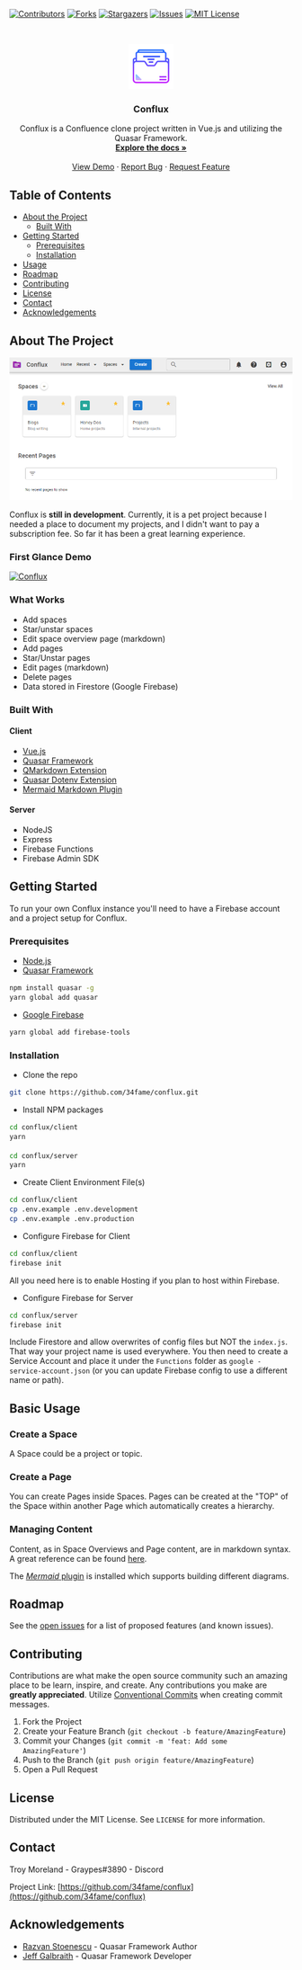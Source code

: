 <!-- PROJECT SHIELDS -->
<!--
*** I'm using markdown "reference style" links for readability.
*** Reference links are enclosed in brackets [ ] instead of parentheses ( ).
*** See the bottom of this document for the declaration of the reference variables
*** for contributors-url, forks-url, etc. This is an optional, concise syntax you may use.
*** https://www.markdownguide.org/basic-syntax/#reference-style-links
-->
[![Contributors][contributors-shield]][contributors-url]
[![Forks][forks-shield]][forks-url]
[![Stargazers][stars-shield]][stars-url]
[![Issues][issues-shield]][issues-url]
[![MIT License][license-shield]][license-url]


<!-- PROJECT LOGO -->
<br />
<p align="center">
  <a href="https://github.com/34fame/conflux">
    <img src="images/conflux-512.png" alt="Logo" width="80" height="80">
  </a>

  <h3 align="center">Conflux</h3>

  <p align="center">
    Conflux is a Confluence clone project written in Vue.js and utilizing the Quasar Framework.
    <br />
    <a href="https://github.com/34fame/conflux"><strong>Explore the docs »</strong></a>
    <br />
    <br />
    <a href="https://github.com/34fame/conflux">View Demo</a>
    ·
    <a href="https://github.com/34fame/conflux/issues">Report Bug</a>
    ·
    <a href="https://github.com/34fame/conflux/issues">Request Feature</a>
  </p>
</p>



<!-- TABLE OF CONTENTS -->
## Table of Contents

* [About the Project](#about-the-project)
  * [Built With](#built-with)
* [Getting Started](#getting-started)
  * [Prerequisites](#prerequisites)
  * [Installation](#installation)
* [Usage](#basic-usage)
* [Roadmap](#roadmap)
* [Contributing](#contributing)
* [License](#license)
* [Contact](#contact)
* [Acknowledgements](#acknowledgements)



<!-- ABOUT THE PROJECT -->
## About The Project

[![Product Name Screen Shot][product-screenshot]](https://example.com)

Conflux is __still in development__.  Currently, it is a pet project because I needed a place to document my
 projects, and I didn't want to pay a subscription fee.  So far it has been a great learning experience.
 
 
### First Glance Demo

[![Conflux](http://img.youtube.com/vi/_OBhCYtlMiA/0.jpg)](http://www.youtube.com/watch?v=_OBhCYtlMiA "Conflux - First Glance")

### What Works

- Add spaces
- Star/unstar spaces
- Edit space overview page (markdown)
- Add pages
- Star/Unstar pages
- Edit pages (markdown)
- Delete pages
- Data stored in Firestore (Google Firebase)

### Built With

#### Client
- [Vue.js](https://vuejs.org)
- [Quasar Framework](https://quasar.dev)
- [QMarkdown Extension](https://quasarframework.github.io/quasar-ui-qmarkdown/docs)
- [Quasar Dotenv Extension](https://github.com/quasarframework/app-extension-dotenv)
- [Mermaid Markdown Plugin](https://mermaid-js.github.io/mermaid)

#### Server
- NodeJS
- Express
- Firebase Functions
- Firebase Admin SDK


<!-- GETTING STARTED -->
## Getting Started

To run your own Conflux instance you'll need to have a Firebase account and a project setup for Conflux.

### Prerequisites

- [Node.js](https://nodejs.org)
- [Quasar Framework](https://quasar.dev)
```sh
npm install quasar -g
yarn global add quasar
```

- [Google Firebase](https://firebase.google.com/)
```sh
yarn global add firebase-tools
```

### Installation

- Clone the repo
```sh
git clone https://github.com/34fame/conflux.git
```

- Install NPM packages
```sh
cd conflux/client
yarn

cd conflux/server
yarn
```

- Create Client Environment File(s)
```sh 
cd conflux/client
cp .env.example .env.development
cp .env.example .env.production
```

- Configure Firebase for Client
```sh 
cd conflux/client
firebase init
```
All you need here is to enable Hosting if you plan to host within Firebase.

- Configure Firebase for Server
```sh 
cd conflux/server
firebase init
```
Include Firestore and allow overwrites of config files but NOT the `index.js`.  That way your project name is
 used everywhere.  You then need to create a Service Account and place it under the `Functions` folder as `google
 -service-account.json` (or you can update Firebase config to use a different name or path).


<!-- USAGE EXAMPLES -->
## Basic Usage

### Create a Space

A Space could be a project or topic.

### Create a Page

You can create Pages inside Spaces.  Pages can be created at the "TOP" of the Space within another Page which
 automatically creates a hierarchy.

### Managing Content

Content, as in Space Overviews and Page content, are in markdown syntax.  A great reference can be found [here](https://www.markdownguide.org/).  

The [_Mermaid_ plugin](https://mermaid-js.github.io/mermaid) is installed which supports building different diagrams.



<!-- ROADMAP -->
## Roadmap

See the [open issues](https://github.com/34fame/conflux/issues) for a list of proposed features (and known issues).



<!-- CONTRIBUTING -->
## Contributing

Contributions are what make the open source community such an amazing place to be learn, inspire, and create. Any
 contributions you make are **greatly appreciated**.  Utilize [Conventional Commits](https://www.conventionalcommits.org/en/v1.0.0/) when creating commit messages.

1. Fork the Project
2. Create your Feature Branch (`git checkout -b feature/AmazingFeature`)
3. Commit your Changes (`git commit -m 'feat: Add some AmazingFeature'`)
4. Push to the Branch (`git push origin feature/AmazingFeature`)
5. Open a Pull Request



<!-- LICENSE -->
## License

Distributed under the MIT License. See `LICENSE` for more information.



<!-- CONTACT -->
## Contact

Troy Moreland - Graypes#3890 - Discord

Project Link: [https://github.com/34fame/conflux](https://github.com/34fame/conflux)



<!-- ACKNOWLEDGEMENTS -->
## Acknowledgements

* [Razvan Stoenescu](https://github.com/sponsors/rstoenescu) - Quasar Framework Author
* [Jeff Galbraith](https://github.com/sponsors/hawkeye64) - Quasar Framework Developer

<!-- MARKDOWN LINKS & IMAGES -->
<!-- https://www.markdownguide.org/basic-syntax/#reference-style-links -->
[contributors-shield]: https://img.shields.io/github/contributors/34fame/conflux
[contributors-url]: https://github.com/34fame/conflux/graphs/contributors
[forks-shield]: https://img.shields.io/github/forks/34fame/conflux
[forks-url]: https://github.com/34fame/conflux/network/members
[stars-shield]: https://img.shields.io/github/stars/34fame/conflux
[stars-url]: https://github.com/34fame/conflux/stargazers
[issues-shield]: https://img.shields.io/github/issues/34fame/conflux
[issues-url]: https://github.com/34fame/conflux/issues
[license-shield]: https://img.shields.io/github/license/34fame/conflux
[license-url]: https://github.com/34fame/conflux/blob/master/LICENSE.txt
[product-screenshot]: images/screenshot.png
